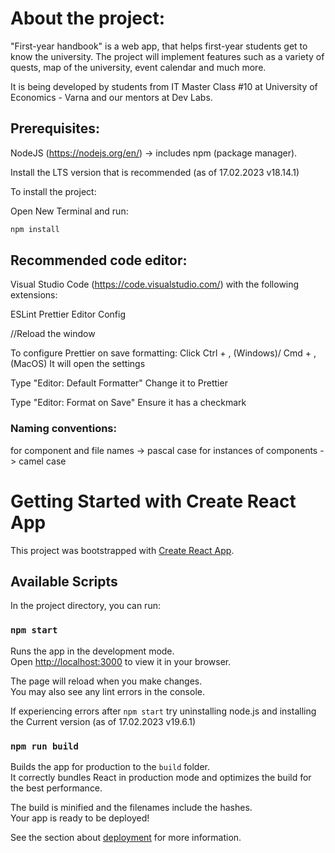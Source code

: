 # About the project:

"First-year handbook" is a web app, that helps first-year students get to know the university. The project will implement features such as a variety of quests, map of the university, event calendar and much more.

It is being developed by students from IT Master Class #10 at University of Economics - Varna and our mentors at Dev Labs.

## Prerequisites:

NodeJS (https://nodejs.org/en/) -> includes npm (package manager).

Install the LTS version that is recommended (as of 17.02.2023 v18.14.1)

To install the project:

Open New Terminal and run:

```bash
npm install
```

## Recommended code editor:

Visual Studio Code (https://code.visualstudio.com/) with the following extensions:

ESLint
Prettier
Editor Config

//Reload the window

To configure Prettier on save formatting:
Click Ctrl + , (Windows)/ Cmd + , (MacOS)
It will open the settings

Type "Editor: Default Formatter"
Change it to Prettier

Type "Editor: Format on Save"
Ensure it has a checkmark

### Naming conventions:

for component and file names -> pascal case
for instances of components -> camel case

# Getting Started with Create React App

This project was bootstrapped with [Create React App](https://github.com/facebook/create-react-app).

## Available Scripts

In the project directory, you can run:

### `npm start`

Runs the app in the development mode.\
Open [http://localhost:3000](http://localhost:3000) to view it in your browser.

The page will reload when you make changes.\
You may also see any lint errors in the console.

If experiencing errors after `npm start` try uninstalling node.js
and installing the Current version (as of 17.02.2023 v19.6.1)

### `npm run build`

Builds the app for production to the `build` folder.\
It correctly bundles React in production mode and optimizes the build for the best performance.

The build is minified and the filenames include the hashes.\
Your app is ready to be deployed!

See the section about [deployment](https://facebook.github.io/create-react-app/docs/deployment) for more information.
